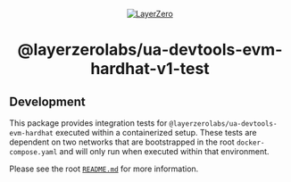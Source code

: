<p align="center">
  <a href="https://layerzero.network">
    <img alt="LayerZero" style="max-width: 500px" src="https://d3a2dpnnrypp5h.cloudfront.net/bridge-app/lz.png"/>
  </a>
</p>

<h1 align="center">@layerzerolabs/ua-devtools-evm-hardhat-v1-test</h1>

## Development

This package provides integration tests for `@layerzerolabs/ua-devtools-evm-hardhat` executed within a containerized setup. These tests are dependent on two networks that are bootstrapped in the root `docker-compose.yaml` and will only run when executed within that environment.

Please see the root [`README.md`](../../README.md) for more information.
